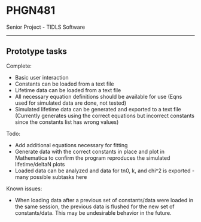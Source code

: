 PHGN481
=======

Senior Project - TIDLS Software


-------------------
Prototype tasks
-------------------

Complete:
- Basic user interaction
- Constants can be loaded from a text file
- Lifetime data can be loaded from a text file
- All necessary equation definitions should be available for use (Eqns used for simulated data are done, not tested)
- Simulated lifetime data can be generated and exported to a text file (Currently generates using the correct equations but incorrect constants since the constants list has wrong values)

Todo:
- Add additional equations necessary for fitting
- Generate data with the correct constants in place and plot in Mathematica to confirm the program reproduces the simulated lifetime/deltaN plots
- Loaded data can be analyzed and data for tn0, k, and chi^2 is exported
	-many possible subtasks here

Known issues:
- When loading data after a previous set of constants/data were loaded
	in the same session, the previous data is flushed for the new
	set of constants/data.  This may be undesirable behavior in the
	future.
